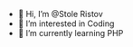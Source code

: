 - 👋 Hi, I’m @Stole Ristov  
- 👀 I’m interested in  Coding
- 🌱 I’m currently learning PHP


<!---
stolee2/stolee2 is a ✨ special ✨ repository because its `README.md` (this file) appears on your GitHub profile.
You can click the Preview link to take a look at your changes.
--->
